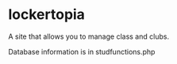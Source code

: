 lockertopia
===========
A site that allows you to manage class and clubs.

Database information is in studfunctions.php
